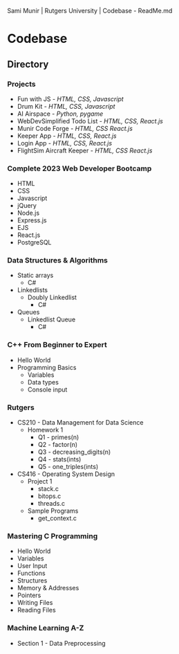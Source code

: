 Sami Munir | Rutgers University | Codebase - ReadMe.md
# Codebase
## Directory
### Projects
* Fun with JS - *HTML, CSS, Javascript*
* Drum Kit - *HTML, CSS, Javascript*
* AI Airspace - *Python, pygame*
* WebDevSimplified Todo List - *HTML, CSS, React.js*
* Munir Code Forge - *HTML, CSS React.js*
* Keeper App - *HTML, CSS, React.js*
* Login App - *HTML, CSS, React.js*
* FlightSim Aircraft Keeper - *HTML, CSS React.js*
### Complete 2023 Web Developer Bootcamp
* HTML
* CSS
* Javascript
* jQuery
* Node.js
* Express.js
* EJS
* React.js
* PostgreSQL
### Data Structures & Algorithms
* Static arrays
    * C#
* Linkedlists
    * Doubly Linkedlist
        * C#
* Queues
    * Linkedlist Queue
        * C#
### C++ From Beginner to Expert
* Hello World
* Programming Basics
    * Variables
    * Data types
    * Console input
### Rutgers
* CS210 - Data Management for Data Science
    * Homework 1
        * Q1 - primes(n)
        * Q2 - factor(n)
        * Q3 - decreasing_digits(n)
        * Q4 - stats(ints)
        * Q5 - one_triples(ints)
* CS416 - Operating System Design
    * Project 1
        * stack.c
        * bitops.c
        * threads.c
    * Sample Programs
        * get_context.c
### Mastering C Programming
* Hello World
* Variables
* User Input
* Functions
* Structures
* Memory & Addresses
* Pointers
* Writing Files
* Reading Files
### Machine Learning A-Z
* Section 1 - Data Preprocessing